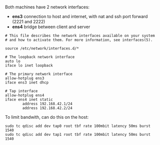 
Both machines have 2 network interfaces:
- **ens3** connection to host and internet, with nat and ssh port forward (2221 and 2222)
- **ens4** bridge between client and server


```
# This file describes the network interfaces available on your system
# and how to activate them. For more information, see interfaces(5).

source /etc/network/interfaces.d/*

# The loopback network interface
auto lo
iface lo inet loopback

# The primary network interface
allow-hotplug ens3
iface ens3 inet dhcp

# Tap interface
allow-hotplug ens4
iface ens4 inet static
        address 192.168.42.1/24
        address 192.168.42.2/24
```

To limit bandwith, can do this on the host:
```
sudo tc qdisc add dev tap0 root tbf rate 100mbit latency 50ms burst 1540
sudo tc qdisc add dev tap1 root tbf rate 100mbit latency 50ms burst 1540
```
